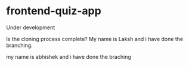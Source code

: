 # frontend-quiz-app
Under development

Is the cloning process complete?
My name is Laksh and i have done the branching.

my name is abhishek and i have done the braching